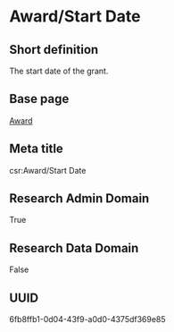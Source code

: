 # Award/Start Date
## Short definition
The start date of the grant.
## Base page
[Award](https://github.com/EuroCRIS/CASRAI-Dictionairies/blob/main/Objects/Award.md)
## Meta title
csr:Award/Start Date
## Research Admin Domain
True
## Research Data Domain
False
## UUID
6fb8ffb1-0d04-43f9-a0d0-4375df369e85
